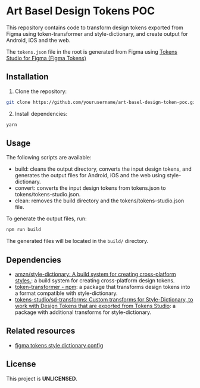 # Art Basel Design Tokens POC
This repository contains code to transform design tokens exported from Figma using token-transformer and style-dictionary, and create output for Android, iOS and the web.

The `tokens.json` file in the root is generated from Figma using [Tokens Studio for Figma (Figma Tokens)](https://tokens.studio/)

## Installation

1. Clone the repository:

```bash
git clone https://github.com/yourusername/art-basel-design-token-poc.git
```

2. Install dependencies:

```bash
yarn 
```

## Usage

The following scripts are available:

- build: cleans the output directory, converts the input design tokens, and generates the output files for Android, iOS and the web using style-dictionary.
- convert: converts the input design tokens from tokens.json to tokens/tokens-studio.json.
- clean: removes the build directory and the tokens/tokens-studio.json file.

To generate the output files, run:

```bash
npm run build
```

The generated files will be located in the `build/` directory.

## Dependencies

- [amzn/style-dictionary: A build system for creating cross-platform styles.](https://github.com/amzn/style-dictionary): a build system for creating cross-platform design tokens.
- [token-transformer - npm](https://www.npmjs.com/package/token-transformer): a package that transforms design tokens into a format compatible with style-dictionary.
- [tokens-studio/sd-transforms: Custom transforms for Style-Dictionary, to work with Design Tokens that are exported from Tokens Studio](https://github.com/tokens-studio/sd-transforms): a package with additional transforms for style-dictionary.

## Related resources

- [figma tokens style dictionary config](https://gist.github.com/six7/9cbce8bcbb16b308c5c87f3729392d21)

## License
This project is **UNLICENSED**.